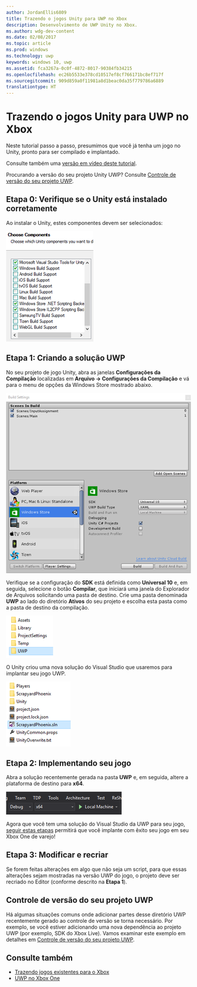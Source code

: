 ```yaml
---
author: JordanEllis6809
title: Trazendo o jogos Unity para UWP no Xbox
description: Desenvolvimento de UWP Unity no Xbox.
ms.author: wdg-dev-content
ms.date: 02/08/2017
ms.topic: article
ms.prod: windows
ms.technology: uwp
keywords: windows 10, uwp
ms.assetid: fca3267a-0c0f-4872-8017-90384fb34215
ms.openlocfilehash: ec26b5533e378cd10517ef8cf766171bc8ef717f
ms.sourcegitcommit: 909d859a0f11981a8d1beac0da35f779786a6889
translationtype: HT
---
```

# <a name="bringing-unity-games-to-uwp-on-xbox"></a>Trazendo o jogos Unity para UWP no Xbox


Neste tutorial passo a passo, presumimos que você já tenha um jogo no Unity, pronto para ser compilado e implantado.

Consulte também uma [versão em vídeo deste tutorial](https://www.youtube.com/watch?v=f0Ptvw7k-CE).

Procurando a versão do seu projeto Unity UWP? Consulte [Controle de versão do seu projeto UWP](development-lanes-unity-versioning.md).

## <a name="step-0-ensure-unity-is-installed-correctly"></a>Etapa 0: Verifique se o Unity está instalado corretamente

Ao instalar o Unity, estes componentes devem ser selecionados:

![Componentes de instalação do Unity](images/unity-install-components.png)

## <a name="step-1-building-the-uwp-solution"></a>Etapa 1: Criando a solução UWP

No seu projeto de jogo Unity, abra as janelas **Configurações da Compilação** localizadas em **Arquivo -> Configurações da Compilação** e vá para o menu de opções da Windows Store mostrado abaixo.

![Janela Configurações da Compilação](images/build-settings.png)

Verifique se a configuração do **SDK** está definida como **Universal 10** e, em seguida, selecione o botão **Compilar**, que iniciará uma janela do Explorador de Arquivos solicitando uma pasta de destino. Crie uma pasta denominada **UWP** ao lado do diretório **Ativos** do seu projeto e escolha esta pasta como a pasta de destino da compilação.

![Pasta de destino da compilação](images/build-destination.png)

O Unity criou uma nova solução do Visual Studio que usaremos para implantar seu jogo UWP.

![Solução do VS da UWP](images/uwp-vs-solution.png)

## <a name="step-2-deploying-your-game"></a>Etapa 2: Implementando seu jogo

Abra a solução recentemente gerada na pasta **UWP** e, em seguida, altere a plataforma de destino para **x64**.

![Plataforma da Compilação x64](images/x64-build-platform.png)

Agora que você tem uma solução do Visual Studio da UWP para seu jogo, [seguir estas etapas](getting-started.md) permitirá que você implante com êxito seu jogo em seu Xbox One de varejo!

## <a name="step-3-modify-and-rebuild"></a>Etapa 3: Modificar e recriar

Se forem feitas alterações em algo que não seja um script, para que essas alterações sejam mostradas na versão UWP do jogo, o projeto deve ser recriado no Editor (conforme descrito na __Etapa 1__).

## <a name="versioning-your-uwp-project"></a>Controle de versão do seu projeto UWP

Há algumas situações comuns onde adicionar partes desse diretório UWP recentemente gerado ao controle de versão se torna necessário. Por exemplo, se você estiver adicionando uma nova dependência ao projeto UWP (por exemplo, SDK do Xbox Live).  Vamos examinar este exemplo em detalhes em [Controle de versão do seu projeto UWP](development-lanes-unity-versioning.md).

## <a name="see-also"></a>Consulte também
- [Trazendo jogos existentes para o Xbox](development-lanes-landing.md)
- [UWP no Xbox One](index.md)
